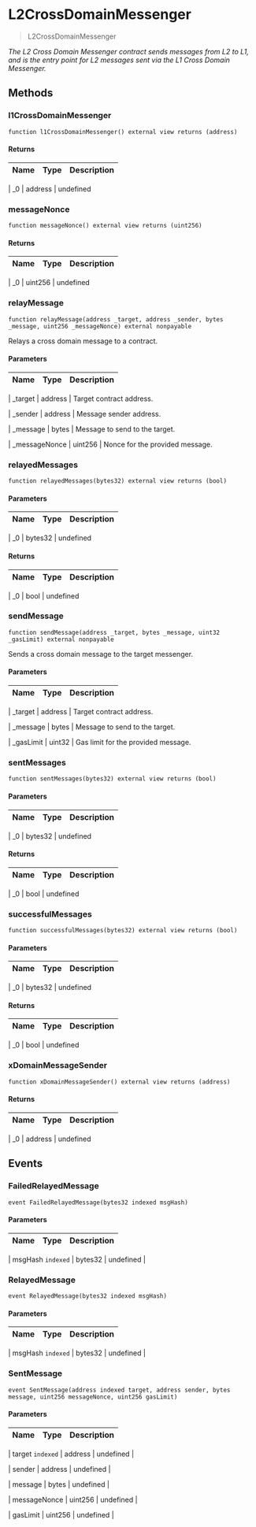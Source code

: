 # L2CrossDomainMessenger





> L2CrossDomainMessenger





*The L2 Cross Domain Messenger contract sends messages from L2 to L1, and is the entry point for L2 messages sent via the L1 Cross Domain Messenger.*



## Methods


### l1CrossDomainMessenger


```solidity
function l1CrossDomainMessenger() external view returns (address)

```










#### Returns

| Name | Type | Description |
|---|---|---|

| _0 | address | undefined





### messageNonce


```solidity
function messageNonce() external view returns (uint256)

```










#### Returns

| Name | Type | Description |
|---|---|---|

| _0 | uint256 | undefined





### relayMessage


```solidity
function relayMessage(address _target, address _sender, bytes _message, uint256 _messageNonce) external nonpayable

```

Relays a cross domain message to a contract.






#### Parameters

| Name | Type | Description |
|---|---|---|

| _target | address | Target contract address.


| _sender | address | Message sender address.


| _message | bytes | Message to send to the target.


| _messageNonce | uint256 | Nonce for the provided message.






### relayedMessages


```solidity
function relayedMessages(bytes32) external view returns (bool)

```








#### Parameters

| Name | Type | Description |
|---|---|---|

| _0 | bytes32 | undefined





#### Returns

| Name | Type | Description |
|---|---|---|

| _0 | bool | undefined





### sendMessage


```solidity
function sendMessage(address _target, bytes _message, uint32 _gasLimit) external nonpayable

```

Sends a cross domain message to the target messenger.






#### Parameters

| Name | Type | Description |
|---|---|---|

| _target | address | Target contract address.


| _message | bytes | Message to send to the target.


| _gasLimit | uint32 | Gas limit for the provided message.






### sentMessages


```solidity
function sentMessages(bytes32) external view returns (bool)

```








#### Parameters

| Name | Type | Description |
|---|---|---|

| _0 | bytes32 | undefined





#### Returns

| Name | Type | Description |
|---|---|---|

| _0 | bool | undefined





### successfulMessages


```solidity
function successfulMessages(bytes32) external view returns (bool)

```








#### Parameters

| Name | Type | Description |
|---|---|---|

| _0 | bytes32 | undefined





#### Returns

| Name | Type | Description |
|---|---|---|

| _0 | bool | undefined





### xDomainMessageSender


```solidity
function xDomainMessageSender() external view returns (address)

```










#### Returns

| Name | Type | Description |
|---|---|---|

| _0 | address | undefined









## Events


### FailedRelayedMessage


```solidity
event FailedRelayedMessage(bytes32 indexed msgHash)

```








#### Parameters

| Name | Type | Description |
|---|---|---|

| msgHash `indexed` | bytes32 | undefined |




### RelayedMessage


```solidity
event RelayedMessage(bytes32 indexed msgHash)

```








#### Parameters

| Name | Type | Description |
|---|---|---|

| msgHash `indexed` | bytes32 | undefined |




### SentMessage


```solidity
event SentMessage(address indexed target, address sender, bytes message, uint256 messageNonce, uint256 gasLimit)

```








#### Parameters

| Name | Type | Description |
|---|---|---|

| target `indexed` | address | undefined |

| sender  | address | undefined |

| message  | bytes | undefined |

| messageNonce  | uint256 | undefined |

| gasLimit  | uint256 | undefined |








